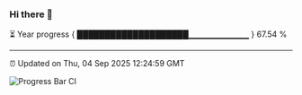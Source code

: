 ### Hi there 👋

⏳ Year progress { ████████████████████▁▁▁▁▁▁▁▁▁▁ } 67.54 %

---

⏰ Updated on Thu, 04 Sep 2025 12:24:59 GMT

![Progress Bar CI](https://github.com/code-lakshay/GitHub-Actions-Demo/workflows/Progress%20Bar%20CI/badge.svg)

